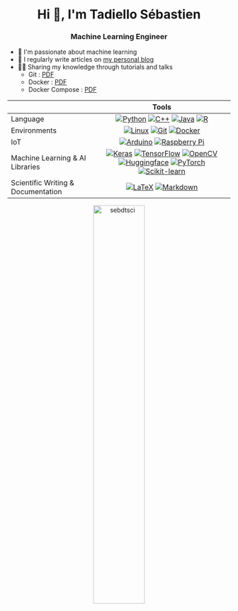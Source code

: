 
<h1 align="center">Hi 👋, I'm Tadiello Sébastien</h1>
<!--
<h3 align="center">Artificial Intelligence Engineer</h3>
-->
<h3 align="center">Machine Learning Engineer</h3>

- 🤖 I'm passionate about machine learning
- 📝 I regularly write articles on [my personal blog](https://sebdtsci.github.io/sebastien-tadiello/)
- 🧑‍🏫 Sharing my knowledge through tutorials and talks
  - Git : [PDF](https://github.com/sebDtSci/deep_learning_TP/blob/main/G.pdf)
  - Docker : [PDF](https://github.com/sebDtSci/deep_learning_TP/blob/main/D.pdf)
  - Docker Compose : [PDF](https://github.com/sebDtSci/deep_learning_TP/blob/main/DC.pdf)

<!--
<p align="center"><img align="center" src="https://github-readme-stats.vercel.app/api/top-langs?username=sebdtsci&show_icons=true&locale=en&layout=compact" alt="sebdtsci" /></p>
-->

<div align="center">

| |Tools| 
| :--------------- |:---------------:| 
| Language | [![Python](https://img.shields.io/badge/Python-black?style=flat&logo=python)](https://www.python.org/) [![C++](https://img.shields.io/badge/C++-black?style=flat&logo=c%2B%2B)]() [![Java](https://img.shields.io/badge/Java-black?style=flat&logo=java)](https://www.java.com/) [![R](https://img.shields.io/badge/R-black?style=flat&logo=r)](https://cran.r-project.org/)|
| Environments | [![Linux](https://img.shields.io/badge/Linux-black?style=flat&logo=linux)](https://www.linux.org/) [![Git](https://img.shields.io/badge/Git-black?style=flat&logo=git)](https://git-scm.com/) [![Docker](https://img.shields.io/badge/Docker-black?style=flat&logo=docker)](https://www.docker.com/) |
| IoT | [![Arduino](https://img.shields.io/badge/Arduino-black?style=flat&logo=arduino)](https://www.arduino.cc/) [![Raspberry Pi](https://img.shields.io/badge/Raspberry%20Pi-black?style=flat&logo=raspberry-pi)](https://www.raspberrypi.org/) |
| Machine Learning & AI Libraries |[![Keras](https://img.shields.io/badge/Keras-black?style=flat&logo=keras)](https://keras.io/) [![TensorFlow](https://img.shields.io/badge/TensorFlow-black?style=flat&logo=tensorflow)](https://www.tensorflow.org/) [![OpenCV](https://img.shields.io/badge/OpenCV-black?style=flat&logo=opencv)](https://opencv.org/) [![Huggingface](https://img.shields.io/badge/Hugging_Face-black?style=flat&logo=huggingface)](https://huggingface.co/) [![PyTorch](https://img.shields.io/badge/PyTorch-black?style=flat&logo=pytorch)](https://pytorch.org/) [![Scikit-learn](https://img.shields.io/badge/Scikit_learn-black?style=flat&logo=scikit-learn)](https://scikit-learn.org/)|
| Scientific Writing & Documentation | [![LaTeX](https://img.shields.io/badge/LaTeX-black?style=flat&logo=latex)](https://www.latex-project.org/) [![Markdown](https://img.shields.io/badge/Markdown-black?style=flat&logo=markdown)]() |

</div>

<p align="center">
<img width="48%" src="https://github-readme-streak-stats.herokuapp.com/?user=sebdtsci&theme=highcontrast&hide_border=true" alt="sebdtsci" />
</p>




<!--
**sebDtSci/sebDtSci** is a ✨ _special_ ✨ repository because its `README.md` (this file) appears on your GitHub profile.
-->
